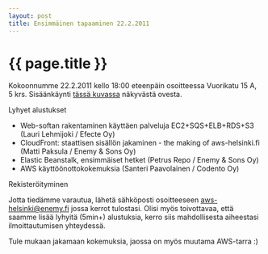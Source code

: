 ```yaml
---
layout: post
title: Ensimmäinen tapaaminen 22.2.2011
---
```


{{ page.title }}
================

Kokoonnumme 22.2.2011 kello 18:00 eteenpäin osoitteessa Vuorikatu 15 A, 5 krs. Sisäänkäynti <a href="http://maps.google.com/maps?f=q&source=s_q&hl=en&geocode=&q=Vuorikatu+15,+Helsinki,+Suomi&aq=4&sll=37.0625,-95.677068&sspn=43.848534,65.214844&ie=UTF8&hq=&hnear=Berggatan+15,+00100+Helsingfors,+Finland&ll=60.172428,24.947398&spn=0.007642,0.018346&z=16&layer=c&cbll=60.172333,24.947408&panoid=BqgPkQXHIt5e9wf5Is3bnw&cbp=12,73.86,,0,-4.95">tässä kuvassa</a> näkyvästä ovesta.

Lyhyet alustukset

 - Web-softan rakentaminen käyttäen palveluja EC2+SQS+ELB+RDS+S3 (Lauri Lehmijoki / Efecte Oy)
 - CloudFront: staattisen sisällön jakaminen - the making of aws-helsinki.fi (Matti Paksula / Enemy &amp; Sons Oy)
 - Elastic Beanstalk, ensimmäiset hetket (Petrus Repo / Enemy &amp; Sons Oy)
 - AWS käyttöönottokokemuksia (Santeri Paavolainen / Codento Oy)

Rekisteröityminen

Jotta tiedämme varautua, lähetä sähköposti osoitteeseen <a href="mailto:aws-helsinki@enemy.fi">aws-helsinki@enemy.fi</a> jossa kerrot tulostasi.  Olisi myös toivottavaa, että saamme lisää lyhyitä (5min+) alustuksia, kerro siis mahdollisesta aiheestasi ilmoittautumisen yhteydessä.


Tule mukaan jakamaan kokemuksia, jaossa on myös muutama AWS-tarra :)

